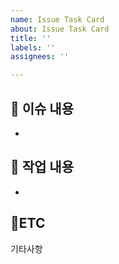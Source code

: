 ```yaml
---
name: Issue Task Card
about: Issue Task Card
title: ''
labels: ''
assignees: ''

---
```


## 📁 이슈 내용

-

## 📝 작업 내용

-

## 📍ETC

기타사항
